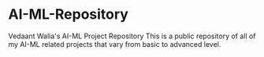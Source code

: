 # AI-ML-Repository
Vedaant Walia's AI-ML Project Repository
This is a public repository of all of my AI-ML related projects that vary from basic to advanced level.
